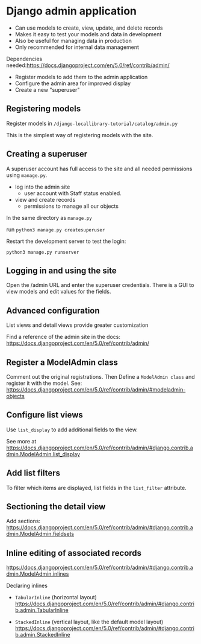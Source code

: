 # Django admin application

- Can use models to create, view, update, and delete records
- Makes it easy to test your models and data in development
- Also be useful for managing data in production
- Only recommended for internal data management

Dependencies needed:https://docs.djangoproject.com/en/5.0/ref/contrib/admin/

- Register models to add them to the admin application
- Configure the admin area for improved display
- Create a new "superuser"

## Registering models

Register models in `/django-locallibrary-tutorial/catalog/admin.py`

This is the simplest way of registering models with the site.

##  Creating a superuser

A superuser account has full access to the site and all needed permissions using `manage.py`.

- log into the admin site
  - user account with Staff status enabled.
- view and create records
  - permissions to manage all our objects

In the same directory as `manage.py`

run `python3 manage.py createsuperuser`

Restart the development server to test the login:

`python3 manage.py runserver`

## Logging in and using the site

Open the /admin URL and enter the superuser credentials. There is a GUI to view models and edit values for the fields.

## Advanced configuration

List views and detail views provide greater customization

Find a reference of the admin site in the docs: https://docs.djangoproject.com/en/5.0/ref/contrib/admin/

## Register a ModelAdmin class

Comment out the original registrations. Then Define a `ModelAdmin class` and register it with the model. See: https://docs.djangoproject.com/en/5.0/ref/contrib/admin/#modeladmin-objects

## Configure list views

Use `list_display` to add additional fields to the view.

See more at https://docs.djangoproject.com/en/5.0/ref/contrib/admin/#django.contrib.admin.ModelAdmin.list_display

## Add list filters

To filter which items are displayed, list fields in the `list_filter` attribute.

## Sectioning the detail view

Add sections: https://docs.djangoproject.com/en/5.0/ref/contrib/admin/#django.contrib.admin.ModelAdmin.fieldsets

## Inline editing of associated records

https://docs.djangoproject.com/en/5.0/ref/contrib/admin/#django.contrib.admin.ModelAdmin.inlines

Declaring inlines

- `TabularInline` (horizontal layout) https://docs.djangoproject.com/en/5.0/ref/contrib/admin/#django.contrib.admin.TabularInline

- `StackedInline` (vertical layout, like the default model layout) https://docs.djangoproject.com/en/5.0/ref/contrib/admin/#django.contrib.admin.StackedInline

